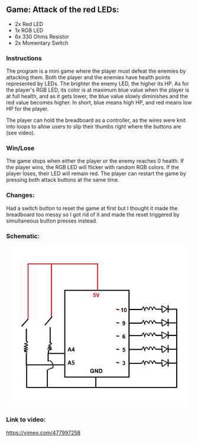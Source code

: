 ## Game: Attack of the red LEDs:
- 2x Red LED
- 1x RGB LED
- 6x 330 Ohms Resistor
- 2x Momentary Switch

### Instructions
The program is a mini game where the player must defeat the enemies by attacking them. Both the player and the enemies have health points represented by LEDs. The brighter the enemy LED, the higher its HP. As for the player's RGB LED, its color is at maximum blue value when the player is at full health, and as it gets lower, the blue value slowly diminishes and the red value becomes higher. In short, blue means high HP, and red means low HP for the player. 

The player can hold the breadboard as a controller, as the wires were knit into loops to allow users to slip their thumbs right where the buttons are (see video).

### Win/Lose
The game stops when either the player or the enemy reaches 0 health. If the player wins, the RGB LED will flicker with random RGB colors. If the player loses, their LED will remain red. The player can restart the game by pressing both attack buttons at the same time.

### Changes:
Had a switch button to reset the game at first but I thought it made the breadboard too messy so I got rid of it and made the reset triggered by simultaneous button presses instead.

### Schematic:

![schematic](https://github.com/soablackwhite/Intro-to-IM/blob/master/Nov3rd/schematic1.png)


### Link to video:
https://vimeo.com/477997258

